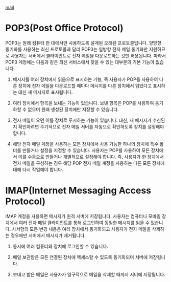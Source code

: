 [mail](https://peemangit.tistory.com/306)


# POP3(Post Office Protocol)
POP3는 원래 컴퓨터 한 대에서만 사용하도록 설계된 오래된 프로토콜입니다.
양방향 동기화를 사용하는 최신 프로토콜과 달리 POP3는 일방향 전자 메일 동기화만 지원하므로 
사용자는 서버에서 클라이언트로 전자 메일을 다운로드하는 것만 허용됩니다. 
따라서 POP3 계정에는 다음과 같은 최신 서비스에서 찾을 수 있는 대부분의 기본 기능이 없습니다.


1. 메시지를 여러 장치에서 읽음으로 표시하는 기능, 즉 사용자가 POP를 사용하여 
다른 장치에 전자 메일을 다운로드할 때마다 메시지를 다른 장치에서 읽었다고 표시하는 대신 새 메시지로 표시됩니다.

2. 여러 장치에서 항목을 보내는 기능이 있습니다. 보낸 항목은 POP를 사용하여 동기화할 수 없으며 원래 생성된 장치에만 저장할 수 있습니다.

3. 전자 메일이 오면 이를 장치로 푸시하는 기능이 있습니다. 대신, 새 메시지가 수신된지 확인하려면 주기적으로 전자 메일 서버를 자동으로 확인하도록 장치를 설정해야 합니다.

4. 해당 전자 메일 계정을 사용하는 모든 장치에서 사용 가능한 하나의 장치에 특수 폴더를 만들거나 설정을 지정할 수 있습니다. 
사용자는 POP를 사용하여 모든 장치에서 이를 수동으로 만들거나 개별적으로 설정해야 합니다. 
즉, 사용자가 한 장치에서 전자 메일을 구성하는 경우 해당 POP 전자 메일 계정을 사용하는 다른 모든 장치에 대해 다시 작업해야 합니다.



# IMAP(Internet Messaging Access Protocol)
IMAP 계정을 사용하면 메시지가 원격 서버에 저장됩니다. 
사용자는 컴퓨터나 모바일 장치에서 여러 전자 메일 클라이언트를 통해 로그인하여 동일한 메시지를 읽을 수 있습니다. 
사서함의 모든 변경 내용은 여러 장치에서 동기화되고 사용자가 전자 메일을 삭제하는 경우에만 서버에서 메시지가 제거됩니다.

1. 동시에 여러 컴퓨터와 장치에 로그인할 수 있습니다.

2. 메일 보관함은 모든 연결된 장치에 액세스할 수 있도록 동기화되며 서버에 저장됩니다.

3. 보내고 받은 메일은 사용자가 영구적으로 메일을 삭제할 때까지 서버에 저장됩니다.